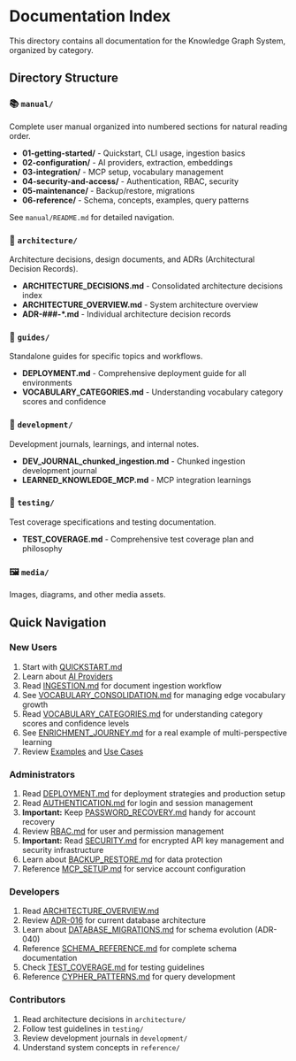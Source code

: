 # Documentation Index

This directory contains all documentation for the Knowledge Graph System, organized by category.

## Directory Structure

### 📚 `manual/`
Complete user manual organized into numbered sections for natural reading order.

- **01-getting-started/** - Quickstart, CLI usage, ingestion basics
- **02-configuration/** - AI providers, extraction, embeddings
- **03-integration/** - MCP setup, vocabulary management
- **04-security-and-access/** - Authentication, RBAC, security
- **05-maintenance/** - Backup/restore, migrations
- **06-reference/** - Schema, concepts, examples, query patterns

See `manual/README.md` for detailed navigation.

### 📐 `architecture/`
Architecture decisions, design documents, and ADRs (Architectural Decision Records).

- **ARCHITECTURE_DECISIONS.md** - Consolidated architecture decisions index
- **ARCHITECTURE_OVERVIEW.md** - System architecture overview
- **ADR-###-*.md** - Individual architecture decision records

### 📖 `guides/`
Standalone guides for specific topics and workflows.

- **DEPLOYMENT.md** - Comprehensive deployment guide for all environments
- **VOCABULARY_CATEGORIES.md** - Understanding vocabulary category scores and confidence

### 🔨 `development/`
Development journals, learnings, and internal notes.

- **DEV_JOURNAL_chunked_ingestion.md** - Chunked ingestion development journal
- **LEARNED_KNOWLEDGE_MCP.md** - MCP integration learnings

### 🧪 `testing/`
Test coverage specifications and testing documentation.

- **TEST_COVERAGE.md** - Comprehensive test coverage plan and philosophy

### 🖼️ `media/`
Images, diagrams, and other media assets.

## Quick Navigation

### New Users
1. Start with [QUICKSTART.md](manual/01-getting-started/01-QUICKSTART.md)
2. Learn about [AI Providers](manual/02-configuration/01-AI_PROVIDERS.md)
3. Read [INGESTION.md](manual/01-getting-started/03-INGESTION.md) for document ingestion workflow
4. See [VOCABULARY_CONSOLIDATION.md](manual/03-integration/02-VOCABULARY_CONSOLIDATION.md) for managing edge vocabulary growth
5. Read [VOCABULARY_CATEGORIES.md](guides/VOCABULARY_CATEGORIES.md) for understanding category scores and confidence levels
6. See [ENRICHMENT_JOURNEY.md](manual/06-reference/07-ENRICHMENT_JOURNEY.md) for a real example of multi-perspective learning
7. Review [Examples](manual/06-reference/03-EXAMPLES.md) and [Use Cases](manual/06-reference/02-USE_CASES.md)

### Administrators
1. Read [DEPLOYMENT.md](guides/DEPLOYMENT.md) for deployment strategies and production setup
2. Read [AUTHENTICATION.md](manual/04-security-and-access/01-AUTHENTICATION.md) for login and session management
3. **Important:** Keep [PASSWORD_RECOVERY.md](manual/04-security-and-access/04-PASSWORD_RECOVERY.md) handy for account recovery
4. Review [RBAC.md](manual/04-security-and-access/02-RBAC.md) for user and permission management
5. **Important:** Read [SECURITY.md](manual/04-security-and-access/03-SECURITY.md) for encrypted API key management and security infrastructure
6. Learn about [BACKUP_RESTORE.md](manual/05-maintenance/01-BACKUP_RESTORE.md) for data protection
7. Reference [MCP_SETUP.md](manual/03-integration/01-MCP_SETUP.md) for service account configuration

### Developers
1. Read [ARCHITECTURE_OVERVIEW.md](architecture/ARCHITECTURE_OVERVIEW.md)
2. Review [ADR-016](architecture/ADR-016-apache-age-migration.md) for current database architecture
3. Learn about [DATABASE_MIGRATIONS.md](manual/05-maintenance/02-DATABASE_MIGRATIONS.md) for schema evolution (ADR-040)
4. Reference [SCHEMA_REFERENCE.md](manual/06-reference/01-SCHEMA_REFERENCE.md) for complete schema documentation
5. Check [TEST_COVERAGE.md](testing/TEST_COVERAGE.md) for testing guidelines
6. Reference [CYPHER_PATTERNS.md](manual/06-reference/09-CYPHER_PATTERNS.md) for query development

### Contributors
1. Read architecture decisions in `architecture/`
2. Follow test guidelines in `testing/`
3. Review development journals in `development/`
4. Understand system concepts in `reference/`
